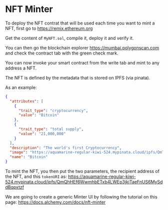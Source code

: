# NFT Minter

To deploy the NFT contrat that will be used each time you want to mint a NFT, first go to https://remix.ethereum.org

Get the content of `MyNFT.sol`, compile it, deploy it and verify it.

You can then go the blockchain explorer https://mumbai.polygonscan.com and check the contract tab with the green check mark.

You can now invoke your smart contract from the write tab and mint to any address a NFT.

The NFT is defined by the metadata that is stored on IPFS (via pinata).

As an example:

```json
{
  "attributes": [
    {
      "trait_type": "cryptocurrency",
      "value": "Bitcoin"
    },
    {
      "trait_type": "total supply",
      "value": "21,000,000"
    }
  ],
  "description": "The world's first Cryptocurrency",
  "image": "https://aquamarine-regular-kiwi-524.mypinata.cloud/ipfs/QmTiBdh9RmT9w94FMnqZGN1Mdtx85v13A4KGC3F3xve6S5",
  "name": "Bitcoin"
}
```

To mint the NFT, you then put the two parameters, the recipient address of the NFT, and this `tokenURI` as: https://aquamarine-regular-kiwi-524.mypinata.cloud/ipfs/QmQhHEf6WwmhbETxb4LWEp3jkiTaeFnUS6MySddBqpxtzf

We are going to create a generic Minter UI by following the tutorial on this page: https://docs.alchemy.com/docs/nft-minter
